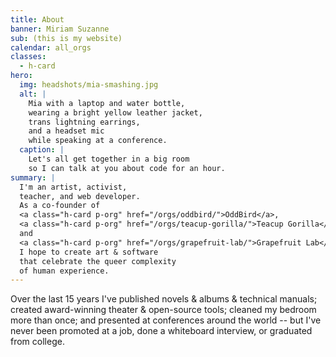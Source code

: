 ```yaml
---
title: About
banner: Miriam Suzanne
sub: (this is my website)
calendar: all_orgs
classes:
  - h-card
hero:
  img: headshots/mia-smashing.jpg
  alt: |
    Mia with a laptop and water bottle,
    wearing a bright yellow leather jacket,
    trans lightning earrings,
    and a headset mic
    while speaking at a conference.
  caption: |
    Let's all get together in a big room
    so I can talk at you about code for an hour.
summary: |
  I'm an artist, activist,
  teacher, and web developer.
  As a co-founder of
  <a class="h-card p-org" href="/orgs/oddbird/">OddBird</a>,
  <a class="h-card p-org" href="/orgs/teacup-gorilla/">Teacup Gorilla</a>,
  and
  <a class="h-card p-org" href="/orgs/grapefruit-lab/">Grapefruit Lab</a>
  I hope to create art & software
  that celebrate the queer complexity
  of human experience.
---
```


Over the last 15 years
I've published novels & albums & technical manuals;
created award-winning theater & open-source tools;
cleaned my bedroom more than once;
and presented at conferences around the world --
but I've never been promoted at a job,
done a whiteboard interview,
or graduated from college.
